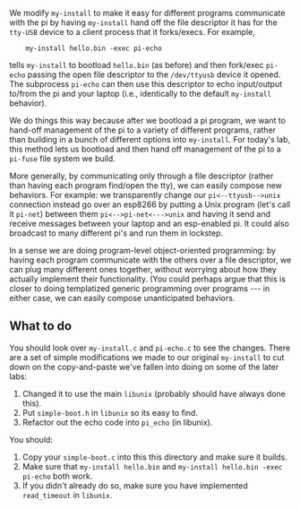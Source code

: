 We modify `my-install` to make it easy for different programs communicate
with the pi by having `my-install` hand off the file descriptor it
has for the `tty-USB` device to a client process that it forks/execs.
For example,

        my-install hello.bin -exec pi-echo

tells `my-install` to bootload `hello.bin` (as before) and then fork/exec
`pi-echo` passing the open file descriptor to the `/dev/ttyusb` device
it opened.  The subprocess `pi-echo` can then use this descriptor to
echo input/output to/from the pi and your laptop (i.e., identically to
the default `my-install` behavior).

We do things this way because after we bootload a pi program, we want
to hand-off management of the pi to a variety of different programs,
rather than building in a bunch of different options into `my-install`.
For today's lab, this method lets us bootload and then hand off management
of the pi to a `pi-fuse` file system we build.

More generally, by communicating only through a file descriptor (rather
than having each program find/open the tty), we can easily compose new
behaviors.  For example: we transparently change our `pi<--ttyusb-->unix`
connection instead go over an esp8266 by putting a Unix program (let's
call it `pi-net`) between them `pi<-->pi-net<--->unix` and having it
send and receive messages between your laptop and an esp-enabled pi.
It could also broadcast to many different pi's and run them in lockstep.

In a sense we are doing program-level object-oriented programming: by
having each program communicate with the others over a file descriptor,
we can plug many different ones together, without worrying about how
they actually implement their functionality.  (You could perhaps argue
that 
this is closer to doing templatized generic programming over programs
--- in either case, we can easily compose unanticipated behaviors.

## What to do

You should look over `my-install.c` and `pi-echo.c` to see the changes.
There are a set of simple modifications we made to our original
`my-install` to cut down on the copy-and-paste we've fallen into doing
on some of the later labs:
  1. Changed it to use the main `libunix` (probably should have always done this).
  2. Put `simple-boot.h` in `libunix` so its easy to find.
  3. Refactor out the echo code into `pi_echo` (in libunix).

You should:
  1. Copy your `simple-boot.c` into this this directory and make sure it builds.
  2. Make sure that `my-install hello.bin` and 
     `my-install hello.bin -exec pi-echo` both work.
  3. If you didn't already do so, make sure you have implemented `read_timeout`
     in `libunix`.

